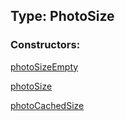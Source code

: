 ## Type: PhotoSize  

### Constructors:

[photoSizeEmpty](../constructors/photoSizeEmpty.md)  

[photoSize](../constructors/photoSize.md)  

[photoCachedSize](../constructors/photoCachedSize.md)  

